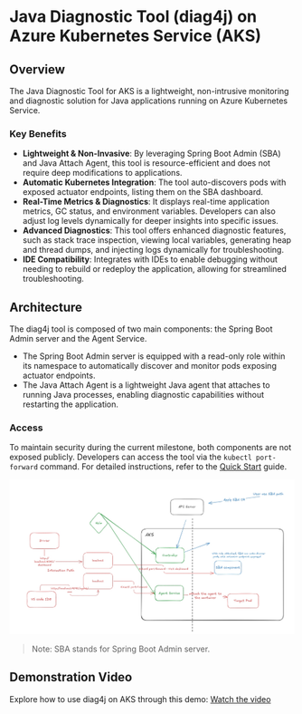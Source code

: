 # Java Diagnostic Tool (diag4j) on Azure Kubernetes Service (AKS)

## Overview

The Java Diagnostic Tool for AKS is a lightweight, non-intrusive monitoring and diagnostic solution for Java applications running on Azure Kubernetes Service.

### Key Benefits
- **Lightweight & Non-Invasive**: By leveraging Spring Boot Admin (SBA) and Java Attach Agent, this tool is resource-efficient and does not require deep modifications to applications.
- **Automatic Kubernetes Integration**: The tool auto-discovers pods with exposed actuator endpoints, listing them on the SBA dashboard.
- **Real-Time Metrics & Diagnostics**: It displays real-time application metrics, GC status, and environment variables. Developers can also adjust log levels dynamically for deeper insights into specific issues.
- **Advanced Diagnostics**: This tool offers enhanced diagnostic features, such as stack trace inspection, viewing local variables, generating heap and thread dumps, and injecting logs dynamically for troubleshooting.
- **IDE Compatibility**: Integrates with IDEs to enable debugging without needing to rebuild or redeploy the application, allowing for streamlined troubleshooting.

## Architecture
The diag4j tool is composed of two main components: the Spring Boot Admin server and the Agent Service. 
- The Spring Boot Admin server is equipped with a read-only role within its namespace to automatically discover and monitor pods exposing actuator endpoints.
- The Java Attach Agent is a lightweight Java agent that attaches to running Java processes, enabling diagnostic capabilities without restarting the application.

### Access
To maintain security during the current milestone, both components are not exposed publicly. Developers can access the tool via the `kubectl port-forward` command. For detailed instructions, refer to the [Quick Start](/doc/quick-start.md) guide.

![Architecture Diagram](/doc/images/arch.png)
> Note: SBA stands for Spring Boot Admin server.

## Demonstration Video
Explore how to use diag4j on AKS through this demo:
[Watch the video](https://youtu.be/srysxWp2tak)